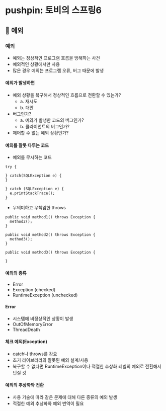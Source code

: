 # pushpin: 토비의 스프링6
## :seedling: 예외

### 예외
- 예외는 정상적인 프로그램 흐름을 방해하는 사건
- 예외적인 상황에서만 사용
- 많은 경우 예외는 프로그램 오류, 버그 때문에 발생

#### 예외가 발생하면 
- 예외 상황을 복구해서 정상적인 흐름으로 전환할 수 있는가?
  - a. 재시도
  - b. 대안
- 버그인가?
  - a. 예외가 발생한 코드의 버그인가?
  - b. 클라이언트의 버그인가?
- 제어할 수 없는 예외 상황인가?


#### 예외를 잘못 다루는 코드
- 예외를 무시하는 코드

```text
try {

} catch(SQLException e) {
}

} catch (SQLException e) {
  e.printStackTrace();
}
```

- 무의미하고 무책임한 throws
```text
public void method1() throws Exception {
  method2();
}

public void method2() throws Exception {
  method3();
}

public void method3() throws Exception {

}

```

#### 예외의 종류
- Error
- Exception (checked)
- RuntimeException (unchecked)

#### Error
- 시스템에 비정상적인 상황이 발생
- OutOfMemoryError
- ThreadDeath

#### 체크 예외(Exception)
- catch나 throws를 강요
- 초기 라이브러리의 잘못된 예외 설계/사용
- 복구할 수 없다면 RuntimeException이나 적절한 추상화 레벨의 예외로 전환해서 던질 것

#### 예외의 추상화와 전환
- 사용 기술에 따라 같은 문제에 대해 다른 종류의 예외 발생
- 적절한 예외 추상화와 예외 번역이 필요

